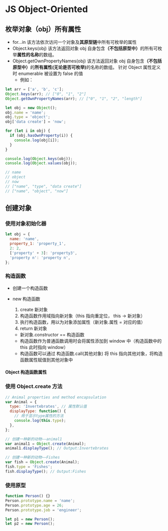 # JS Object-Oriented

## 枚举对象（obj）所有属性

- for...in
  该方法依次访问一个对象及<b>其原型链</b>中所有可枚举的属性
- Object.keys(obj)
  该方法返回对象 obj 自身包含<b>（不包括原型中）</b>的所有可枚举<b>属性的名称</b>的数组。
- Object.getOwnPropertyNames(obj)
  该方法返回对象 obj 自身包含<b>（不包括原型中）</b>的<b>所有属性(无论是否可枚举)</b>的名称的数组。
  针对 Object 属性定义时 enumerable 被设置为 false 的值
  - 例如：

```js
let arr = ['a', 'b', 'c'];
Object.keys(arr); // ["0", "1", "2"]
Object.getOwnPropertyNames(arr); // ["0", "1", "2", "length"]
```

```js
let obj = new Object();
obj.name = 'name';
obj.type = 'object';
obj['data create'] = 'now';

for (let i in obj) {
  if (obj.hasOwnProperty(i)) {
    console.log(obj[i]);
  }
}

console.log(Object.keys(obj));
console.log(Object.values(obj));
```

```js
// name
// object
// now
// ["name", "type", "data create"]
// ["name", "object", "now"]
```

## 创建对象

### 使用对象初始化器

```js
let obj = {
  name: 'name',
  property_1: 'property_1',
  2: 2,
  ['property' + 3]: 'property3',
  'property n': 'property n',
};
```

### 构造函数

- 创建一个构造函数
- new 构造函数

  1. create 新对象
  2. 构造函数作用域指向新对象（this 指向重定位， this -> 新对象）
  3. 执行构造函数，用以为对象添加属性（新对象.属性 = 对应的值）
  4. return 新对象

  - 新对象.constructor == 构造函数
  - 构造函数作为普通函数调用时会将属性添加到 window 中（构造函数中的 this 此时指向 window）
  - 构造函数可以通过 构造函数.call(其他对象) 将 this 指向其他对象，将构造函数属性赋值到其他对象中

#### Object 构造函数属性

### 使用 Object.create 方法

```js
// Animal properties and method encapsulation
var Animal = {
  type: 'Invertebrates', // 属性默认值
  displayType: function() {
    // 用于显示type属性的方法
    console.log(this.type);
  },
};

// 创建一种新的动物——animal1
var animal1 = Object.create(Animal);
animal1.displayType(); // Output:Invertebrates

// 创建一种新的动物——Fishes
var fish = Object.create(Animal);
fish.type = 'Fishes';
fish.displayType(); // Output:Fishes
```

### 使用原型

```js
function Person() {}
Person.prototype.name = 'name';
Person.prototype.age = 26;
Person.prototype.job = 'engineer';

let p1 = new Person();
let p2 = new Person();
```
